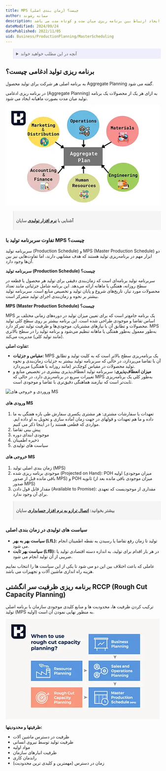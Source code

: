 ```yaml
---
title: MPS (زمان بندی اصلی) چیست؟
author: سمانه رشوند
description: زمان بندی اصلی پایه برنامه ریزی کوتاه مدت است که آن را به عنوان قلب برنامه ریزی تولید و کنترل موجودی می شناسند. کار اصلی آن ایجاد ارتباط بین برنامه ریزی میان مدت و کوتاه مدت می باشد.
dateModified: 2024/09/24
datePublished: 2022/11/05
uid: Business/ProductionPlanning/MasterScheduling
---
```


<blockquote style="background-color:#eeeefc; padding:0.5rem">

<details>
  <summary>آنچه در این مطلب خواهید خواند</summary>
  <ul>
    <li>برنامه ریزی تولید ادغامی چیست</li>
    <li>زمان بندی اصلی چیست</li>
    <li>ورودی های MS</li>
    <li>خروجی های MS</li>
    <li>سیاست های تولیدی در زمان بندی اصلی</li>
    <li>برنامه ریزی ظرفیت سر انگشتی RCCP (Rough Cut Capacity Planning)</li>
  </ul>
</details>

</blockquote>

## برنامه ریزی تولید ادغامی چیست؟
به برنامه اصلی هر شرکت برای تولید محصول Aggregate Planning گفته می شود.

در برنامه ریزی ادغامی (Aggregate Planning) به ازای هر یک از محصولات یک برنامه تولید میان مدت بصورت ماهیانه ایجاد می شود.

![برنامه ریزی ادغامی (Aggregate Planning)](./Images/AggregatePlanning.webp)

<blockquote style="background-color:#f5f5f5; padding:0.5rem">
<p><strong>آشنایی با <a href="https://www.hooshkar.com/Software/Sayan/Package/Industrial" target="_blank">نرم افزار تولیدی</a> سایان</p></strong></blockquote>


### تفاوت سربرنامه تولید با MPS چیست؟

سربرنامه تولید (Production Schedule) و MPS (Master Production Schedule) دو ابزار مهم در برنامه‌ریزی تولید هستند که هدف مشابهی دارند، اما تفاوت‌هایی نیز بین آن‌ها وجود دارد.

**سربرنامه تولید (Production Schedule) چیست؟**

سربرنامه تولید برنامه‌ای است که زمان‌بندی دقیقی برای تولید هر محصول یا قطعه در سطح روزانه، هفتگی یا ماهانه ارائه می‌دهد. این برنامه شامل جزئیاتی مانند تعداد محصولات مورد نیاز، تاریخ‌های شروع و پایان تولید و تخصیص منابع است. سربرنامه تولید بیشتر بر نحوه و زمان‌بندی اجرای تولید متمرکز است.

**MPS (Master Production Schedule) چیست؟**

MPS یک برنامه جامع‌تر است که برای تعیین میزان تولید در دوره‌های زمانی مختلف بر اساس تقاضا و موجودی طراحی شده است. این برنامه بیشتر بر روی سطح کلی تولید محصولات و تطابق آن با نیازهای مشتریان، موجودی‌ها و ظرفیت تولید تمرکز دارد.
MPS به‌طور معمول به‌طور هفتگی یا ماهانه تنظیم می‌شود و برنامه تولید را در سطح بالاتری (مانند تولید کلی) مدیریت می‌کند.

**تفاوت اصلی:**

- **مقیاس و جزئیات:** MPS یک برنامه‌ریزی سطح بالاتر است که به کلیت تولید و تطابق آن با تقاضا می‌پردازد، در حالی که سربرنامه تولید بیشتر به جزئیات زمان‌بندی و نحوه تولید محصولات در مقیاس کوچک‌تر (مانند روزانه یا هفتگی) می‌پردازد.
- **میزان انعطاف‌پذیری:** سربرنامه تولید انعطاف‌پذیری بیشتری در تخصیص منابع و تغییرات سریع در برنامه‌ریزی دارد، در حالی که MPS به‌طور کلی یک برنامه‌ریزی ثابت‌تر است که نیازمند هماهنگی دقیق‌تری با تقاضا و موجودی است.

![وروردی و خروجی های MS](./Images/MasterScheduling.webp)

#### ورودی های MS
1.	تعهدات یا سفارشات مشتری: هر مشتری یکسری سفارش طی بازه هفتگی به ما داده و ما هم تعهدات و قولهای در جهت زمان آماده سازی و تحویل به او داده ایم. مواردی که قطعی هستند را در اینجا ذکر می کنیم. 
2.	پیش بینی تقاضا
3.	موجودی ابتدای دوره
4.	ذخیره اطمینان
5.	سیاست های تولیدی

#### خروجی های MS
1.	زمان بندی اصلی تولید (MPS)
2.	موجودی برنامه ریزی شده (Projected on Hand): POH اولیه (میزان موجودی باقی مانده قبل از صدور MPS) و POH ثانویه (میزان موجودی باقی مانده بعد از صدور MPS)
3.	مقدار قابل قول دادن (Available to Promise): مقداری از موجودیست که تعهدی برای آن وجود ندارد.

<blockquote style="background-color:#f5f5f5; padding:0.5rem">
<p><strong>بیشتر بخوانید: <a href="https://www.hooshkar.com/Software/Sayan/Module/IndustrialScale" target="_blank">اتصال ترازو به نرم افزار حسابداری</a> سایان</p></strong></blockquote>

### سیاست های تولیدی در زمان بندی اصلی

*   **سیاست بهر به بهر (LfL):** تولید تا زمان رفع تقاضا یا رسیدن به نقطه اطمینان انجام می شود.
*   **سیاست بهر ثابت (LfB):** در هر بار اقدام برای تولید، به اندازه دسته اقتصادی تولید یا ضریبی از آن تولید انجام می شود.

عاملی که باعث اختلاف بین این دو می شود تا یکی از این سیاست ها را انتخاب نماییم هزینه راه اندازی ماشین آلات و تجهیزات می باشد.


## برنامه ریزی ظرفیت سر انگشتی RCCP (Rough Cut Capacity Planning)
ترکیب کردن ظرفیت ها، محدودیت ها و منابع کلیدی موجودی سازمان با برنامه اصلی تولید (MPS اولیه) به منظور نهایی نمودن آن است.

![برنامه ریزی ظرفیت سر انگشتی RCCP](./Images/RCCP.webp)

**ظرفیتها و محدودیتها:**
*	ظرفیت در دسترس ماشین آلات
*	ظرفیت تولید توسط نیروی انسانی
*	مواد اولیه
*	ظرفیت انبارهای سازمان
*	راندمان کاری
*	زمان در دسترس (مهمترین و کلیدی ترین محدودیت)